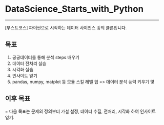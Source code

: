 # DataScience_Starts_with_Python

--- 

[부스트코스] 파이썬으로 시작하는 데이터 사이언스 강의 클론입니다.

## 목표
1. 공공데이터를 통해 분석 steps 배우기
2. 데이터 전처리 실습
3. 시각화 실습
4. 인사이트 얻기
5. pandas, numpy, matplot 등 모듈 스킬 레벨 업
=> 데이터 분석 능력 키우기 및 

## 이후 목표
= 다음 목표는 문제의 정의부터 가설 설정, 데이터 수집, 전처리, 시각화 하여 인사이트 얻기.
